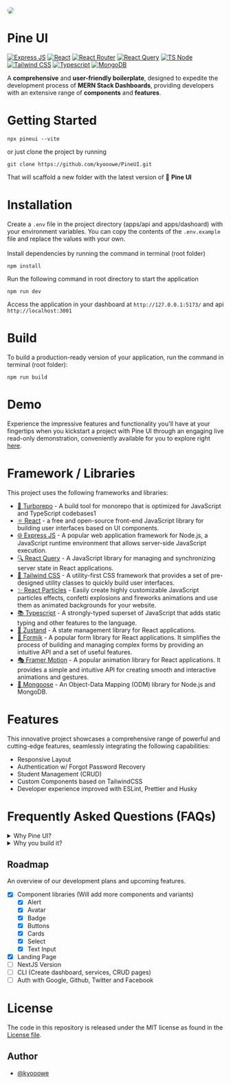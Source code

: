 <img style="border-radius: 15px;" src="https://github.com/kyooowe/PineUI/blob/master/public/bg-github.png" />

# Pine UI
[![Express JS](https://img.shields.io/badge/Express.js-000000?style=for-the-badge&logo=express&logoColor=white)]()
[![React](https://img.shields.io/badge/React-20232A?style=for-the-badge&logo=react&logoColor=61DAFB)]()
[![React Router](https://img.shields.io/badge/React_Router-CA4245?style=for-the-badge&logo=react-router&logoColor=white)]()
[![React Query](https://img.shields.io/badge/React_Query-FF4154?style=for-the-badge&logo=React_Query&logoColor=white)]()
[![TS Node](https://img.shields.io/badge/ts--node-3178C6?style=for-the-badge&logo=ts-node&logoColor=white)]()
[![Tailwind CSS](https://img.shields.io/badge/Tailwind_CSS-38B2AC?style=for-the-badge&logo=tailwind-css&logoColor=white)]()
[![Typescript](https://img.shields.io/badge/TypeScript-007ACC?style=for-the-badge&logo=typescript&logoColor=white)]()
[![MongoDB](https://img.shields.io/badge/MongoDB-4EA94B?style=for-the-badge&logo=mongodb&logoColor=white)]()

A **comprehensive** and **user-friendly boilerplate**, designed to expedite the development process of **MERN Stack Dashboards**, providing developers with an extensive range of **components** and **features**.

# Getting Started
```
npx pineui --vite
```
or just clone the project by running
```
git clone https://github.com/kyooowe/PineUI.git
```

That will scaffold a new folder with the latest version of 🚀 **Pine UI**

# Installation
Create a `.env` file in the project directory (apps/api and apps/dashoard) with your environment variables. You can copy the contents of the `.env.example` file and replace the values  with your own. <br /> <br />
Install dependencies by running the command in terminal (root folder)
```
npm install
```

Run the following command in root directory to start the application
```
npm run dev
```

Access the application in your dashboard at `http://127.0.0.1:5173/` and api `http://localhost:3001`

# Build

To build a production-ready version of your application, run the command in terminal (root folder):

```
npm run build
```

# Demo
Experience the impressive features and functionality you'll have at your fingertips when you kickstart a project with Pine UI through an engaging live read-only demonstration, conveniently available for you to explore right [here](https://dashboard-seven-vert.vercel.app/).


# Framework / Libraries
This project uses the following frameworks and libraries:

 - [🚀 Turborepo](https://turbo.build/repo) - A build tool for monorepo that is optimized for JavaScript and TypeScript codebases1
 - [⚛️ React](https://react.dev/) - a free and open-source front-end JavaScript library for building user interfaces based on UI components.
 - [🌐 Express JS](https://expressjs.com/) - A popular web application framework for Node.js, a JavaScript runtime environment that allows server-side JavaScript execution.
 - [🔍 React Query](https://tanstack.com/query/v4/docs/react/adapters/react-query) - A JavaScript library for managing and synchronizing server state in React applications.
 - [🎨 Tailwind CSS](https://tailwindcss.com/) - A utility-first CSS framework that provides a set of pre-designed utility classes to quickly build user interfaces.
 - [✨ React Particles](https://github.com/matteobruni/tsparticles) - Easily create highly customizable JavaScript particles effects, confetti explosions and fireworks animations and use them as animated backgrounds for your website.
 - [📚 Typescript](https://www.typescriptlang.org/) - A strongly-typed superset of JavaScript that adds static typing and other features to the language.
 - [🐻 Zustand](https://github.com/pmndrs/zustand) - A state management library for React applications.
 - [📝 Formik](https://formik.org/) - A popular form library for React applications. It simplifies the process of building and managing complex forms by providing an intuitive API and a set of useful features.
 - [🎭 Framer Motion](https://www.framer.com/motion/) - A popular animation library for React applications. It provides a simple and intuitive API for creating smooth and interactive animations and gestures.
 - [🐆 Mongoose](https://mongoosejs.com/) - An Object-Data Mapping (ODM) library for Node.js and MongoDB.

# Features
This innovative project showcases a comprehensive range of powerful and cutting-edge features, seamlessly integrating the following capabilities:

 - Responsive Layout
 - Authentication w/ Forgot Password Recovery
 - Student Management (CRUD)
 - Custom Components based on TailwindCSS
 - Developer experience improved with ESLint, Prettier and Husky

# Frequently Asked Questions (FAQs)
<details>
  <summary>Why Pine UI?</summary>
  
 It leverages the strength of Vite and Express.js, along with TypeScript, to build an impressive MERN Stack project. It encompasses essential features such as seamless authentication, forgot password retrieval, and CRUD functionality. The project also enhances the developer experience by incorporating ESLint, Prettier, and Husky, ensuring code quality and consistency. Additionally, it boasts customized components based on Tailwind CSS and a responsive layout for a visually appealing and user-friendly interface.
</details>

<details>
  <summary>Why you build it?</summary>
   
   I created this project not only for personal use but also to benefit co-developers by significantly speeding up the development process. By utilizing the power of Vite and Express.js, along with TypeScript, ESLint, Prettier, and Husky, the project aims to enhance collaboration and streamline development, ultimately saving time and effort for everyone involved.
</details>

## Roadmap
An overview of our development plans and upcoming features.

 - [X] Component libraries (Will add more components and variants)
   - [X] Alert
   - [X] Avatar
   - [X] Badge
   - [X] Buttons
   - [X] Cards
   - [X] Select
   - [X] Text Input   
 - [X] Landing Page
 - [ ] NextJS Version
 - [ ] CLI (Create dashboard, services, CRUD pages)
 - [ ] Auth with Google, Github, Twitter and Facebook

# License
The code in this repository is released under the MIT license as found in the [License file](https://github.com/kyooowe/PineUI/blob/master/LICENSE).

## Author
-   [@kyooowe](https://www.github.com/kyooowe)

